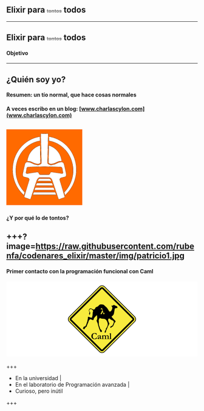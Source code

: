 ## Elixir para <span style="font-size:0.6em; color:gray">~~tontos~~</span> todos
---
## Elixir para <span style="font-size:0.6em; color:gray">~~tontos~~</span> todos
#### Objetivo
---
## ¿Quién soy yo?
#### Resumen: un tío normal, que hace cosas normales
#### A veces escribo en un blog: [www.charlascylon.com](www.charlascylon.com)
![Image-Absolute](img/avatar-icon.png)
---
#### ¿Y por qué lo de tontos?

+++?image=https://raw.githubusercontent.com/rubenfa/codenares_elixir/master/img/patricio1.jpg
---
#### Primer contacto con la programación funcional con Caml

![Image-Absolute](img/caml1.png)

+++

- En la universidad |
- En el laboratorio de Programación avanzada  |
- Curioso, pero inútil 

+++
